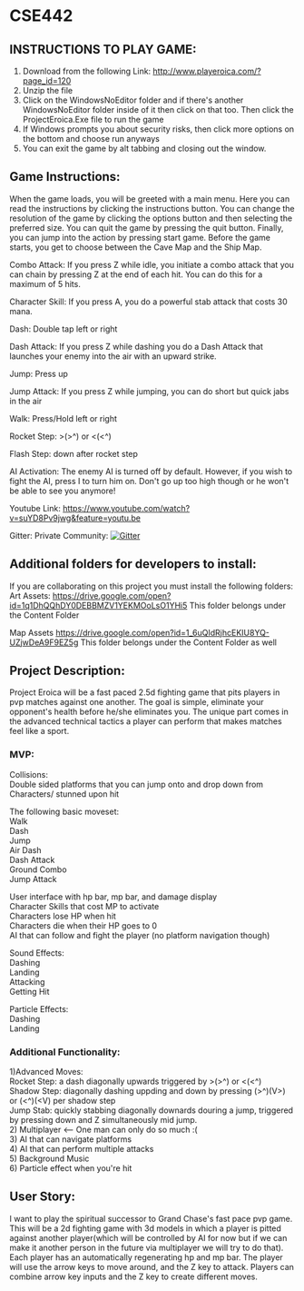 # CSE442
## INSTRUCTIONS TO PLAY GAME:
1) Download from the following Link:
http://www.playeroica.com/?page_id=120
2) Unzip the file
3) Click on the WindowsNoEditor folder and if there's another WindowsNoEditor folder inside of it then click on that too. Then click the ProjectEroica.Exe file to run the game
4) If Windows prompts you about security risks, then click more options on the bottom and choose run anyways
5) You can exit the game by alt tabbing and closing out the window.

## Game Instructions:

When the game loads, you will be greeted with a main menu. Here you can read the instructions by clicking the instructions button. You can change the resolution of the game by clicking the options button and then selecting the preferred size. You can quit the game by pressing the quit button. Finally, you can jump into the action by pressing start game. Before the game starts, you get to choose between the Cave Map and the Ship Map.

Combo Attack: If you press Z while idle, you initiate a combo attack that you can chain by pressing Z at the end of each hit. You can do this for a maximum of 5 hits.

Character Skill: If you press A, you do a powerful stab attack that costs 30 mana.

Dash: Double tap left or right

Dash Attack: If you press Z while dashing you do a Dash Attack that launches your enemy into the air with an upward strike.

Jump: Press up

Jump Attack: If you press Z while jumping, you can do short but quick jabs in the air

Walk: Press/Hold left or right

Rocket Step: >(>^) or <(<^)

Flash Step: down after rocket step

AI Activation: The enemy AI is turned off by default. However, if you wish to fight the AI, press I to turn him on. Don't go up too high though or he won't be able to see you anymore!

Youtube Link:
https://www.youtube.com/watch?v=suYD8Pv9jwg&feature=youtu.be

Gitter:
Private Community:
[![Gitter](https://img.shields.io/gitter/room/DAVFoundation/DAV-Contributors.svg?style=flat-square)](https://gitter.im/442-Team-2/Lobby?utm_source=share-link&utm_medium=link&utm_campaign=share-link)

## Additional folders for developers to install:
If you are collaborating on this project you must install the following folders:
Art Assets:
https://drive.google.com/open?id=1q1DhQQhDY0DEBBMZV1YEKMOoLsO1YHi5
This folder belongs under the Content Folder

Map Assets
https://drive.google.com/open?id=1_6uQIdRjhcEKIU8YQ-UZjwDeA9F9EZ5g
This folder belongs under the Content Folder as well

## Project Description:

Project Eroica will be a fast paced 2.5d fighting game that pits players in pvp matches against one another. The goal is simple, eliminate your opponent's health before he/she eliminates you. The unique part comes in the advanced technical tactics a player can perform that makes matches feel like a sport.

### MVP:

Collisions:  
Double sided platforms that you can jump onto and drop down from  
Characters/ stunned upon hit  

The following basic moveset:  
Walk  
Dash  
Jump  
Air Dash  
Dash Attack  
Ground Combo  
Jump Attack  

User interface with hp bar, mp bar, and damage display  
Character Skills that cost MP to activate  
Characters lose HP when hit  
Characters die when their HP goes to 0  
AI that can follow and fight the player (no platform navigation though)  

Sound Effects:  
Dashing  
Landing  
Attacking  
Getting Hit  

Particle Effects:  
Dashing  
Landing  

### Additional Functionality:
 
1)Advanced Moves:  
  Rocket Step: a dash diagonally upwards triggered by >(>^) or <(<^)  
  Shadow Step: diagonally dashing uppding and down by pressing (>^)(V>) or (<^)(<V) per shadow step  
	Jump Stab: quickly stabbing diagonally downards douring a jump, triggered by pressing down and Z simultaneously mid jump.  
2) Multiplayer <-- One man can only do so much :(  
3) AI that can navigate platforms    
4) AI that can perform multiple attacks   
5) Background Music  
6) Particle effect when you're hit  

## User Story:
I want to play the spiritual successor to Grand Chase's fast pace pvp game. This will be a 2d fighting game with 3d models in which a player is pitted against another player(which will be controlled by AI for now but if we can make it another person in the future via multiplayer we will try to do that). Each player has an automatically regenerating hp and mp bar. The player will use the arrow keys to move around, and the Z key to attack. Players can combine arrow key inputs and the Z key to create different moves.
